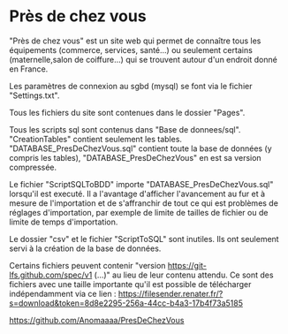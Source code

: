 # Près de chez vous

"Près de chez vous" est un site web qui permet de connaître tous les équipements (commerce, services, santé...) ou seulement certains (maternelle,salon de coiffure...) qui se trouvent autour d'un endroit donné en France.

Les paramètres de connexion au sgbd (mysql) se font via le fichier "Settings.txt".

Tous les fichiers du site sont contenues dans le dossier "Pages".

Tous les scripts sql sont contenus dans "Base de donnees/sql". "CreationTables" contient seulement les tables. "DATABASE_PresDeChezVous.sql" contient toute la base de données (y compris les tables), "DATABASE_PresDeChezVous" en est sa version compressée.

Le fichier "ScriptSQLToBDD" importe "DATABASE_PresDeChezVous.sql" lorsqu'il est executé. Il a l'avantage d'afficher l'avancement au fur et à mesure de l'importation et de s'affranchir de tout ce qui est problèmes de réglages d'importation, par exemple de limite de tailles de fichier ou de limite de temps d'importation.

Le dossier "csv" et le fichier "ScriptToSQL" sont inutiles. Ils ont seulement servi à la création de la base de données.

Certains fichiers peuvent contenir "version https://git-lfs.github.com/spec/v1 (...)" au lieu de leur contenu attendu.
Ce sont des fichiers avec une taille importante qu'il est possible de télécharger indépendamment via ce lien : <https://filesender.renater.fr/?s=download&token=8d8e2295-256a-44cc-b4a3-17b4f73a5185>

<https://github.com/Anomaaaa/PresDeChezVous>
